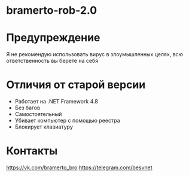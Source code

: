 # bramerto-rob-2.0

# Предупреждение
Я не рекомендую использовать вирус в злоумышленных целях, всю ответственность вы берете на себя
# Отличия от старой версии
* Работает на .NET Framework 4.8
* Без багов
* Самостоятельный
* Убивает компьютер с помощью реестра
* Блокирует клавиатуру
# Контакты
https://vk.com/bramerto_bro
https://telegram.com/besvnet
